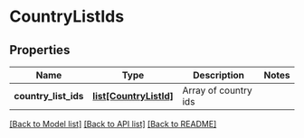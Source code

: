 # CountryListIds

## Properties
Name | Type | Description | Notes
------------ | ------------- | ------------- | -------------
**country_list_ids** | [**list[CountryListId]**](CountryListId.md) | Array of country ids | 

[[Back to Model list]](../README.md#documentation-for-models) [[Back to API list]](../README.md#documentation-for-api-endpoints) [[Back to README]](../README.md)


